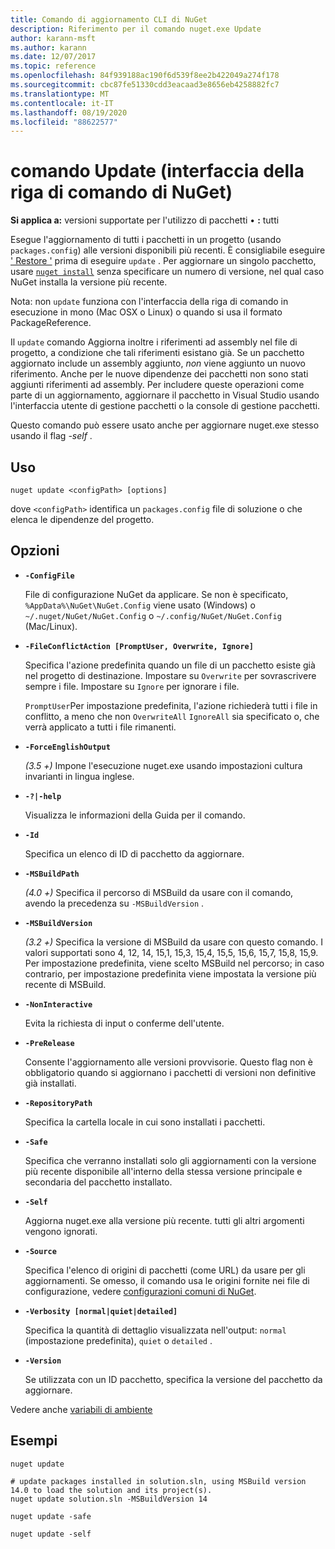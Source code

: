 ```yaml
---
title: Comando di aggiornamento CLI di NuGet
description: Riferimento per il comando nuget.exe Update
author: karann-msft
ms.author: karann
ms.date: 12/07/2017
ms.topic: reference
ms.openlocfilehash: 84f939188ac190f6d539f8ee2b422049a274f178
ms.sourcegitcommit: cbc87fe51330cdd3eacaad3e8656eb4258882fc7
ms.translationtype: MT
ms.contentlocale: it-IT
ms.lasthandoff: 08/19/2020
ms.locfileid: "88622577"
---
```

# <a name="update-command-nuget-cli"></a>comando Update (interfaccia della riga di comando di NuGet)

**Si applica a:** versioni supportate per l'utilizzo di pacchetti &bullet; **:** tutti

Esegue l'aggiornamento di tutti i pacchetti in un progetto (usando `packages.config`) alle versioni disponibili più recenti. È consigliabile eseguire [' Restore '](cli-ref-restore.md) prima di eseguire `update` . Per aggiornare un singolo pacchetto, usare [`nuget install`](cli-ref-install.md) senza specificare un numero di versione, nel qual caso NuGet installa la versione più recente.

Nota: non `update` funziona con l'interfaccia della riga di comando in esecuzione in mono (Mac OSX o Linux) o quando si usa il formato PackageReference.

Il `update` comando Aggiorna inoltre i riferimenti ad assembly nel file di progetto, a condizione che tali riferimenti esistano già. Se un pacchetto aggiornato include un assembly aggiunto, *non* viene aggiunto un nuovo riferimento. Anche per le nuove dipendenze dei pacchetti non sono stati aggiunti riferimenti ad assembly. Per includere queste operazioni come parte di un aggiornamento, aggiornare il pacchetto in Visual Studio usando l'interfaccia utente di gestione pacchetti o la console di gestione pacchetti.

Questo comando può essere usato anche per aggiornare nuget.exe stesso usando il flag *-self* .

## <a name="usage"></a>Uso

```cli
nuget update <configPath> [options]
```

dove `<configPath>` identifica un `packages.config` file di soluzione o che elenca le dipendenze del progetto.

## <a name="options"></a>Opzioni

- **`-ConfigFile`**

  File di configurazione NuGet da applicare. Se non è specificato, `%AppData%\NuGet\NuGet.Config` viene usato (Windows) o `~/.nuget/NuGet/NuGet.Config` o `~/.config/NuGet/NuGet.Config` (Mac/Linux).

- **`-FileConflictAction [PromptUser, Overwrite, Ignore]`**

  Specifica l'azione predefinita quando un file di un pacchetto esiste già nel progetto di destinazione. Impostare su `Overwrite` per sovrascrivere sempre i file. Impostare su `Ignore` per ignorare i file.

  `PromptUser`Per impostazione predefinita, l'azione richiederà tutti i file in conflitto, a meno che non `OverwriteAll` `IgnoreAll` sia specificato o, che verrà applicato a tutti i file rimanenti.

- **`-ForceEnglishOutput`**

  *(3.5 +)* Impone l'esecuzione nuget.exe usando impostazioni cultura invarianti in lingua inglese.

- **`-?|-help`**

  Visualizza le informazioni della Guida per il comando.

- **`-Id`**

  Specifica un elenco di ID di pacchetto da aggiornare.

- **`-MSBuildPath`**

  *(4.0 +)* Specifica il percorso di MSBuild da usare con il comando, avendo la precedenza su `-MSBuildVersion` .

- **`-MSBuildVersion`**

  *(3.2 +)* Specifica la versione di MSBuild da usare con questo comando. I valori supportati sono 4, 12, 14, 15,1, 15,3, 15,4, 15,5, 15,6, 15,7, 15,8, 15,9. Per impostazione predefinita, viene scelto MSBuild nel percorso; in caso contrario, per impostazione predefinita viene impostata la versione più recente di MSBuild.

- **`-NonInteractive`**

  Evita la richiesta di input o conferme dell'utente.

- **`-PreRelease`**

  Consente l'aggiornamento alle versioni provvisorie. Questo flag non è obbligatorio quando si aggiornano i pacchetti di versioni non definitive già installati.

- **`-RepositoryPath`**

  Specifica la cartella locale in cui sono installati i pacchetti.

- **`-Safe`**

  Specifica che verranno installati solo gli aggiornamenti con la versione più recente disponibile all'interno della stessa versione principale e secondaria del pacchetto installato.

- **`-Self`**

  Aggiorna nuget.exe alla versione più recente. tutti gli altri argomenti vengono ignorati.

- **`-Source`**

  Specifica l'elenco di origini di pacchetti (come URL) da usare per gli aggiornamenti. Se omesso, il comando usa le origini fornite nei file di configurazione, vedere [configurazioni comuni di NuGet](../../consume-packages/configuring-nuget-behavior.md).

- **`-Verbosity [normal|quiet|detailed]`**

  Specifica la quantità di dettaglio visualizzata nell'output: `normal` (impostazione predefinita), `quiet` o `detailed` .

- **`-Version`**

  Se utilizzata con un ID pacchetto, specifica la versione del pacchetto da aggiornare.

Vedere anche [variabili di ambiente](cli-ref-environment-variables.md)

## <a name="examples"></a>Esempi

```cli
nuget update

# update packages installed in solution.sln, using MSBuild version 14.0 to load the solution and its project(s).
nuget update solution.sln -MSBuildVersion 14

nuget update -safe

nuget update -self
```

